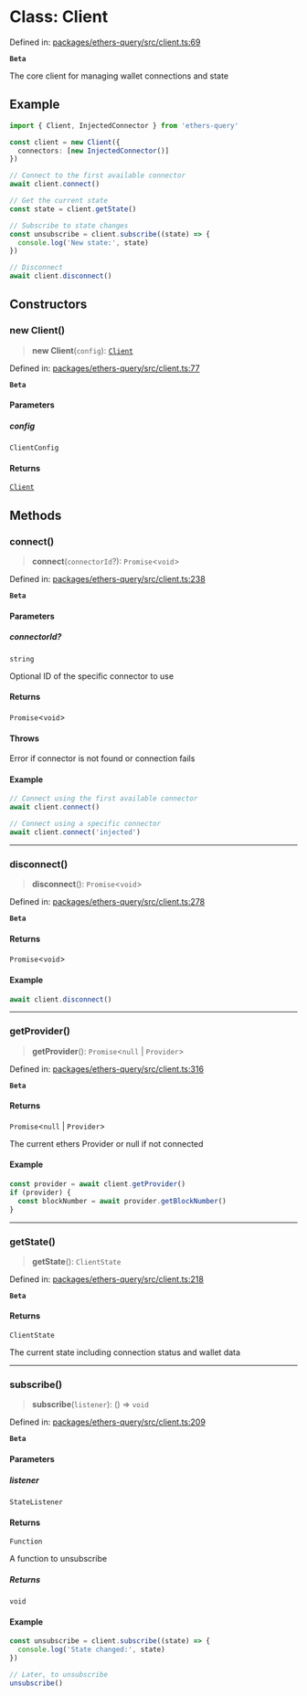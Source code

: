 # Class: Client

Defined in: [packages/ethers-query/src/client.ts:69](https://github.com/Recursive-Studio/ethers-query/blob/1bdb1b329b122727a817aadaea601cbc34f09e37/packages/ethers-query/src/client.ts#L69)

**`Beta`**

The core client for managing wallet connections and state

## Example

```typescript
import { Client, InjectedConnector } from 'ethers-query'

const client = new Client({
  connectors: [new InjectedConnector()]
})

// Connect to the first available connector
await client.connect()

// Get the current state
const state = client.getState()

// Subscribe to state changes
const unsubscribe = client.subscribe((state) => {
  console.log('New state:', state)
})

// Disconnect
await client.disconnect()
```

## Constructors

### new Client()

> **new Client**(`config`): [`Client`](Client.md)

Defined in: [packages/ethers-query/src/client.ts:77](https://github.com/Recursive-Studio/ethers-query/blob/1bdb1b329b122727a817aadaea601cbc34f09e37/packages/ethers-query/src/client.ts#L77)

**`Beta`**

#### Parameters

##### config

`ClientConfig`

#### Returns

[`Client`](Client.md)

## Methods

### connect()

> **connect**(`connectorId`?): `Promise`\<`void`\>

Defined in: [packages/ethers-query/src/client.ts:238](https://github.com/Recursive-Studio/ethers-query/blob/1bdb1b329b122727a817aadaea601cbc34f09e37/packages/ethers-query/src/client.ts#L238)

**`Beta`**

#### Parameters

##### connectorId?

`string`

Optional ID of the specific connector to use

#### Returns

`Promise`\<`void`\>

#### Throws

Error if connector is not found or connection fails

#### Example

```typescript
// Connect using the first available connector
await client.connect()

// Connect using a specific connector
await client.connect('injected')
```

***

### disconnect()

> **disconnect**(): `Promise`\<`void`\>

Defined in: [packages/ethers-query/src/client.ts:278](https://github.com/Recursive-Studio/ethers-query/blob/1bdb1b329b122727a817aadaea601cbc34f09e37/packages/ethers-query/src/client.ts#L278)

**`Beta`**

#### Returns

`Promise`\<`void`\>

#### Example

```typescript
await client.disconnect()
```

***

### getProvider()

> **getProvider**(): `Promise`\<`null` \| `Provider`\>

Defined in: [packages/ethers-query/src/client.ts:316](https://github.com/Recursive-Studio/ethers-query/blob/1bdb1b329b122727a817aadaea601cbc34f09e37/packages/ethers-query/src/client.ts#L316)

**`Beta`**

#### Returns

`Promise`\<`null` \| `Provider`\>

The current ethers Provider or null if not connected

#### Example

```typescript
const provider = await client.getProvider()
if (provider) {
  const blockNumber = await provider.getBlockNumber()
}
```

***

### getState()

> **getState**(): `ClientState`

Defined in: [packages/ethers-query/src/client.ts:218](https://github.com/Recursive-Studio/ethers-query/blob/1bdb1b329b122727a817aadaea601cbc34f09e37/packages/ethers-query/src/client.ts#L218)

**`Beta`**

#### Returns

`ClientState`

The current state including connection status and wallet data

***

### subscribe()

> **subscribe**(`listener`): () => `void`

Defined in: [packages/ethers-query/src/client.ts:209](https://github.com/Recursive-Studio/ethers-query/blob/1bdb1b329b122727a817aadaea601cbc34f09e37/packages/ethers-query/src/client.ts#L209)

**`Beta`**

#### Parameters

##### listener

`StateListener`

#### Returns

`Function`

A function to unsubscribe

##### Returns

`void`

#### Example

```typescript
const unsubscribe = client.subscribe((state) => {
  console.log('State changed:', state)
})

// Later, to unsubscribe
unsubscribe()
```
